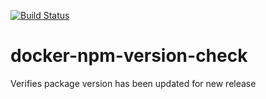 [![Build Status](https://semaphoreci.com/api/v1/chadfawcett/docker-npm-version-check/branches/master/badge.svg)](https://semaphoreci.com/chadfawcett/docker-npm-version-check)

# docker-npm-version-check
Verifies package version has been updated for new release
